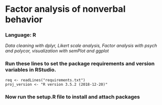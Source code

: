 # Factor analysis of nonverbal behavior
### Language: R
*Data cleaning with dplyr, Likert scale analysis, Factor analysis with psych and polycor, visualization with semPlot and ggplot*


### Run these lines to set the package requirements and version variables in RStudio. 
```{r}
req <- readLines("requirements.txt")
proj_version <- "R version 3.5.2 (2018-12-20)"
```

### Now run the setup.R file to install and attach packages


